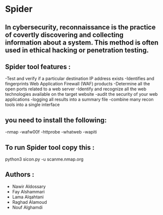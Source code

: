 # Spider
In cybersecurity, reconnaissance is the practice of covertly discovering and collecting information about a system. This method is often used in ethical hacking or penetration testing.
--------------------

Spider tool features :
----------------------
-Test and verify if a particular destination IP address exists
-Identifies and fingerprints Web Application Firewall (WAF) products
-Determine all the open ports related to a web server
-Identify and recognize all the web technologies available on the target website
-audit the security of your web applications
-logging all results into a summary file
-combine many recon tools into a single interface

  

  

you need to install the following:
----------------------------------

-nmap 
-wafw00f
-httprobe
-whatweb
-wapiti


To run  Spider tool copy this :
----------------------------------

python3 sicon.py -u scanme.nmap.org



Authors :
---------
- Nawir Aldossary 
- Fay Alshammari 
- Lama Alqahtani 
- Raghad Alamoud 
- Nouf Alghamdi 

